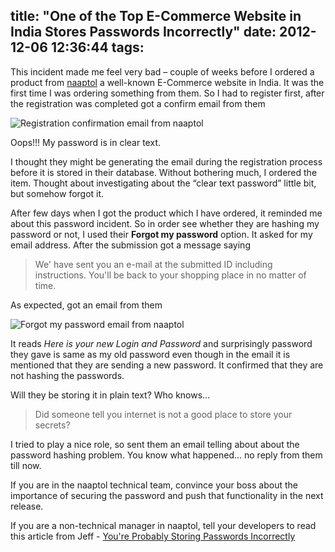 title: "One of the Top E-Commerce Website in India Stores Passwords Incorrectly"
date: 2012-12-06 12:36:44
tags:
---

This incident made me feel very bad – couple of weeks before I ordered a product from [naaptol] a well-known E-Commerce website in India.  It was the first time I was ordering something from them. So I had to register first, after the registration was completed got a confirm email from them

![Registration confirmation email from naaptol](http://rajeesh.cdn.rhyble.com/images/2012/12/20121206105945_naaptolregistration.png)

Oops!!! My password is in clear text.

I thought they might be generating the email during the registration process before it is stored in their database. Without bothering much, I ordered the item. Thought about investigating about the “clear text password” little bit, but somehow forgot it.

After few days when I got the product which I have ordered, it reminded me about this password incident. So in order see whether they are hashing my password or not, I used their **Forgot my password** option. It asked for my email address. After the submission got a message saying

> We' have sent you an e-mail at the submitted ID including instructions. You'll be back to your shopping place in no matter of time.

As expected, got an email from them

![Forgot my password email from naaptol](http://rajeesh.cdn.rhyble.com/images/2012/12/20121206105945_naaptolforgotpassword.png)

It reads *Here is your new Login and Password* and surprisingly password they gave is same as my old password even though in the email it is mentioned that they are sending a new password. It confirmed that they are not hashing the passwords.

Will they be storing it in plain text? Who knows…

> Did someone tell you internet is not a good place to store your secrets?

I tried to play a nice role, so sent them an email telling about about the password hashing problem. You know what happened… no reply from them till now.

If you are in the naaptol technical team, convince your boss about the importance of securing the password and push that functionality in the next release.

If you are a non-technical manager in naaptol, tell your developers to read this article from Jeff - [You're Probably Storing Passwords Incorrectly](http://www.codinghorror.com/blog/2007/09/youre-probably-storing-passwords-incorrectly.html)

[naaptol]: http://www.naaptol.com/
